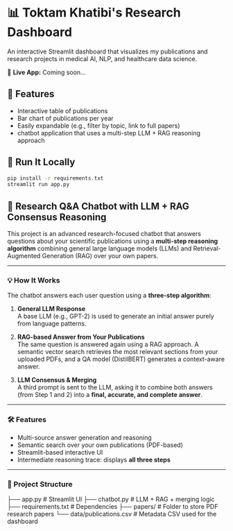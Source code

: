 # 📊 Toktam Khatibi's Research Dashboard

An interactive Streamlit dashboard that visualizes my publications and research projects in medical AI, NLP, and healthcare data science.

🔗 **Live App:** Coming soon...

## 📂 Features
- Interactive table of publications
- Bar chart of publications per year
- Easily expandable (e.g., filter by topic, link to full papers)
- chatbot application that uses a multi-step LLM + RAG reasoning approach

## 🚀 Run It Locally

```bash
pip install -r requirements.txt
streamlit run app.py
```

## 🤖 Research Q&A Chatbot with LLM + RAG Consensus Reasoning

This project is an advanced research-focused chatbot that answers questions about your scientific publications using a **multi-step reasoning algorithm** combining general large language models (LLMs) and Retrieval-Augmented Generation (RAG) over your own papers.

---

### 💡 How It Works

The chatbot answers each user question using a **three-step algorithm**:

1. **General LLM Response**  
   A base LLM (e.g., GPT-2) is used to generate an initial answer purely from language patterns.

2. **RAG-based Answer from Your Publications**  
   The same question is answered again using a RAG approach. A semantic vector search retrieves the most relevant sections from your uploaded PDFs, and a QA model (DistilBERT) generates a context-aware answer.

3. **LLM Consensus & Merging**  
   A third prompt is sent to the LLM, asking it to combine both answers (from Step 1 and 2) into a **final, accurate, and complete answer**.

---

### 🛠️ Features

- Multi-source answer generation and reasoning
- Semantic search over your own publications (PDF-based)
- Streamlit-based interactive UI
- Intermediate reasoning trace: displays **all three steps**

---

### 📂 Project Structure
├── app.py # Streamlit UI
├── chatbot.py # LLM + RAG + merging logic
├── requirements.txt # Dependencies
├── papers/ # Folder to store PDF research papers
└── data/publications.csv # Metadata CSV used for the dashboard
